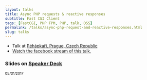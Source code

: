 ```yaml
---
layout: talks
title: Async PHP requests & reactive responses
subtitle: Fast CGI Client
tags: [FastCGI, PHP FPM, PHP, talk, OSS]
permalink: /talks/async-php-request-and-reactive-responses.html
slug: talks
---
```


 * Talk at [Péhápkaři, Prague, Czech Republic](https://pehapkari.cz)
 * [Watch the facebook stream of this talk.](https://www.facebook.com/pehapkari/videos/vl.283102815484240/1352878634761943/) 
  
### Slides on [Speaker Deck](https://speakerdeck.com/hollodotme)

<script async class="speakerdeck-embed" data-id="fdf6f868a6d9471bae9cd60d110429e8" data-ratio="1.77777777777778" src="//speakerdeck.com/assets/embed.js"></script>

<small>05/31/2017</small>
